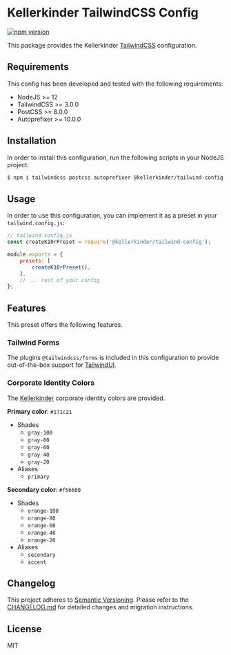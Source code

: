 # Kellerkinder TailwindCSS Config

[![npm version](https://badge.fury.io/js/%40kellerkinder%2Ftailwind-config.svg)](https://badge.fury.io/js/%40kellerkinder%2Ftailwind-config)

This package provides the Kellerkinder [TailwindCSS](https://tailwindcss.com) configuration.

## Requirements
This config has been developed and tested with the following requirements:
* NodeJS >= 12
* TailwindCSS >= 3.0.0
* PostCSS >= 8.0.0
* Autoprefixer >= 10.0.0

## Installation
In order to install this configuration, run the following scripts in your NodeJS project:

```bash
$ npm i tailwindcss postcss autoprefixer @kellerkinder/tailwind-config
```

## Usage
In order to use this configuration, you can implement it as a preset in your `tailwind.config.js`:

```js
// tailwind.config.js
const createK10rPreset = require('@kellerkinder/tailwind-config');

module.exports = {
    presets: [
        createK10rPreset(),
    ],
    // ... rest of your config
};
```

## Features
This preset offers the following features.

### Tailwind Forms
The plugins `@tailwindcss/forms` is included in this configuration to provide out-of-the-box support for [TailwindUI](https://tailwindui.com).

### Corporate Identity Colors
The [Kellerkinder](https://kellerkinder.de) corporate identity colors are provided.

**Primary color**: `#171c21`

* Shades
  * `gray-100`
  * `gray-80`
  * `gray-60`
  * `gray-40`
  * `gray-20`
* Aliases
  * `primary`

**Secondary color**: `#f56600`

* Shades
  * `orange-100`
  * `orange-80`
  * `orange-60`
  * `orange-40`
  * `orange-20`
* Aliases
  * `secondary`
  * `accent`

## Changelog
This project adheres to [Semantic Versioning](https://semver.org/).
Please refer to the [CHANGELOG.md](CHANGELOG.md) for detailed changes and
migration instructions.

## License
MIT

